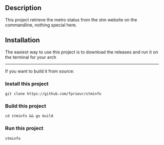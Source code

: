 ## Description ##
This project retrieve the metro status from the stm website on the commandline, nothing special here.

## Installation ##
The easiest way to use this project is to download the releases and run it on the terminal for your arch

---

If you want to build it from source:
### Install this project ###
`git clone https://github.com/fprieur/stminfo`

### Build this project ###
`cd stminfo && go build`

### Run this project ###
`stminfo`